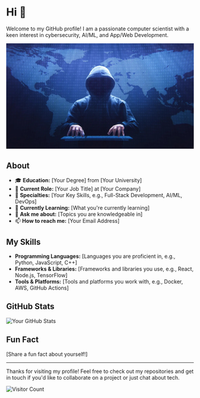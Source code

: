 # Hi 👋

Welcome to my GitHub profile! I am a passionate computer scientist with a keen interest in cybersecurity, AI/ML, and App/Web Development.

![Profile Banner](hacker1.jpeg)

## About

- 🎓 **Education:** [Your Degree] from [Your University]
- 💼 **Current Role:** [Your Job Title] at [Your Company]
- 🌟 **Specialties:** [Your Key Skills, e.g., Full-Stack Development, AI/ML, DevOps]
- 🌱 **Currently Learning:** [What you're currently learning]
- 💬 **Ask me about:** [Topics you are knowledgeable in]
- 📫 **How to reach me:** [Your Email Address]

## My Skills

- **Programming Languages:** [Languages you are proficient in, e.g., Python, JavaScript, C++]
- **Frameworks & Libraries:** [Frameworks and libraries you use, e.g., React, Node.js, TensorFlow]
- **Tools & Platforms:** [Tools and platforms you work with, e.g., Docker, AWS, GitHub Actions]

## GitHub Stats

![Your GitHub Stats](https://github-readme-stats.vercel.app/api?username=cyboghostginx&show_icons=true&theme=radical)

## Fun Fact

[Share a fun fact about yourself!]

---

Thanks for visiting my profile! Feel free to check out my repositories and get in touch if you'd like to collaborate on a project or just chat about tech.

![Visitor Count](https://visitor-badge.laobi.icu/badge?page_id=cyboghostginx.cyboghostginx)
